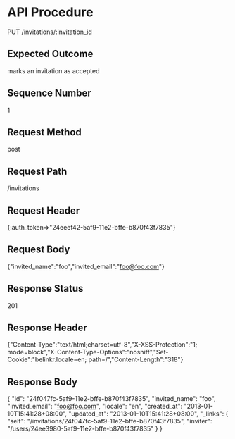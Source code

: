 # API Procedure
PUT /invitations/:invitation_id
## Expected Outcome
marks an invitation as accepted
## Sequence Number
1
## Request Method
post
## Request Path
/invitations
## Request Header
{:auth_token=>"24eeef42-5af9-11e2-bffe-b870f43f7835"}
## Request Body
{"invited_name":"foo","invited_email":"foo@foo.com"}

## Response Status
201
## Response Header
{"Content-Type":"text/html;charset=utf-8","X-XSS-Protection":"1; mode=block","X-Content-Type-Options":"nosniff","Set-Cookie":"belinkr.locale=en; path=/","Content-Length":"318"}

## Response Body
{
  "id": "24f047fc-5af9-11e2-bffe-b870f43f7835",
  "invited_name": "foo",
  "invited_email": "foo@foo.com",
  "locale": "en",
  "created_at": "2013-01-10T15:41:28+08:00",
  "updated_at": "2013-01-10T15:41:28+08:00",
  "_links": {
    "self": "/invitations/24f047fc-5af9-11e2-bffe-b870f43f7835",
    "inviter": "/users/24ee3980-5af9-11e2-bffe-b870f43f7835"
  }
}
